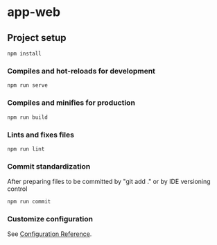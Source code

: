 # app-web

## Project setup
```
npm install
```

### Compiles and hot-reloads for development
```
npm run serve
```

### Compiles and minifies for production
```
npm run build
```

### Lints and fixes files
```
npm run lint
```

### Commit standardization

After preparing files to be committed by "git add ." or by IDE versioning control
```
npm run commit
```

### Customize configuration
See [Configuration Reference](https://cli.vuejs.org/config/).
